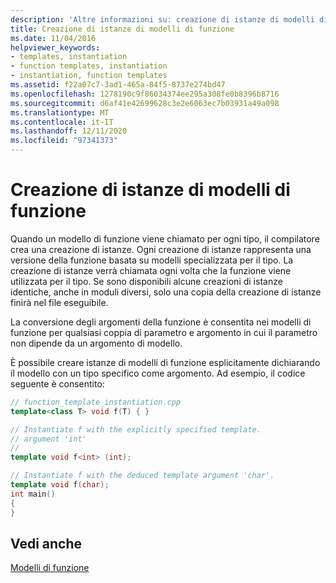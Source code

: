 ```yaml
---
description: 'Altre informazioni su: creazione di istanze di modelli di funzione'
title: Creazione di istanze di modelli di funzione
ms.date: 11/04/2016
helpviewer_keywords:
- templates, instantiation
- function templates, instantiation
- instantiation, function templates
ms.assetid: f22a07c7-3ad1-465a-84f5-8737e274bd47
ms.openlocfilehash: 1278190c9f86034374ee295a308fe0b8396b8716
ms.sourcegitcommit: d6af41e42699628c3e2e6063ec7b03931a49a098
ms.translationtype: MT
ms.contentlocale: it-IT
ms.lasthandoff: 12/11/2020
ms.locfileid: "97341373"
---
```

# <a name="function-template-instantiation"></a>Creazione di istanze di modelli di funzione

Quando un modello di funzione viene chiamato per ogni tipo, il compilatore crea una creazione di istanze. Ogni creazione di istanze rappresenta una versione della funzione basata su modelli specializzata per il tipo. La creazione di istanze verrà chiamata ogni volta che la funzione viene utilizzata per il tipo. Se sono disponibili alcune creazioni di istanze identiche, anche in moduli diversi, solo una copia della creazione di istanze finirà nel file eseguibile.

La conversione degli argomenti della funzione è consentita nei modelli di funzione per qualsiasi coppia di parametro e argomento in cui il parametro non dipende da un argomento di modello.

È possibile creare istanze di modelli di funzione esplicitamente dichiarando il modello con un tipo specifico come argomento. Ad esempio, il codice seguente è consentito:

```cpp
// function_template_instantiation.cpp
template<class T> void f(T) { }

// Instantiate f with the explicitly specified template.
// argument 'int'
//
template void f<int> (int);

// Instantiate f with the deduced template argument 'char'.
template void f(char);
int main()
{
}
```

## <a name="see-also"></a>Vedi anche

[Modelli di funzione](../cpp/function-templates.md)
